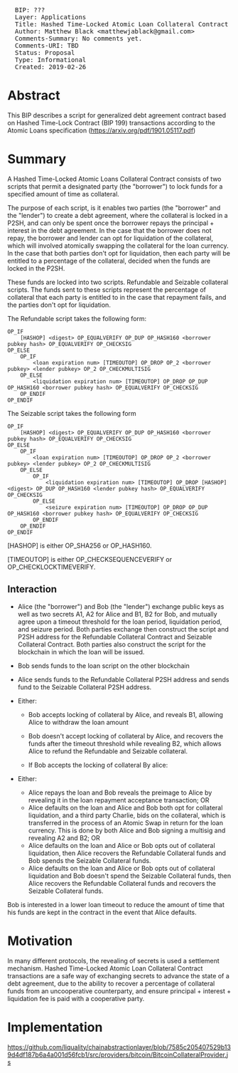 <pre>
  BIP: ???
  Layer: Applications
  Title: Hashed Time-Locked Atomic Loan Collateral Contract transactions
  Author: Matthew Black &ltmatthewjablack@gmail.com&gt
  Comments-Summary: No comments yet.
  Comments-URI: TBD
  Status: Proposal
  Type: Informational
  Created: 2019-02-26
</pre>

# Abstract #

This BIP describes a script for generalized debt agreement contract based on Hashed Time-Lock Contract (BIP 199) transactions according to the Atomic Loans specification (https://arxiv.org/pdf/1901.05117.pdf)

# Summary #

A Hashed Time-Locked Atomic Loans Collateral Contract consists of two scripts that permit a designated party (the "borrower") to lock funds for a specified amount of time as collateral.

The purpose of each script, is it enables two parties (the "borrower" and the "lender") to create a debt agreement, where the collateral is locked in a P2SH, and can only be spent once the borrower repays the principal + interest in the debt agreement. In the case that the borrower does not repay, the borrower and lender can opt for liquidation of the collateral, which will involved atomically swapping the collateral for the loan currency. In the case that both parties don't opt for liquidation, then each party will be entitled to a percentage of the collateral, decided when the funds are locked in the P2SH.

These funds are locked into two scripts. Refundable and Seizable collateral scripts. The funds sent to these scripts represent the percentage of collateral that each party is entitled to in the case that repayment fails, and the parties don't opt for liquidation.

The Refundable script takes the following form:

```
OP_IF
    [HASHOP] <digest> OP_EQUALVERIFY OP_DUP OP_HASH160 <borrower pubkey hash> OP_EQUALVERIFY OP_CHECKSIG
OP_ELSE
    OP_IF
        <loan expiration num> [TIMEOUTOP] OP_DROP OP_2 <borrower pubkey> <lender pubkey> OP_2 OP_CHECKMULTISIG
    OP_ELSE
        <liquidation expiration num> [TIMEOUTOP] OP_DROP OP_DUP OP_HASH160 <borrower pubkey hash> OP_EQUALVERIFY OP_CHECKSIG
    OP_ENDIF
OP_ENDIF
```

The Seizable script takes the following form

```
OP_IF
    [HASHOP] <digest> OP_EQUALVERIFY OP_DUP OP_HASH160 <borrower pubkey hash> OP_EQUALVERIFY OP_CHECKSIG
OP_ELSE
    OP_IF
        <loan expiration num> [TIMEOUTOP] OP_DROP OP_2 <borrower pubkey> <lender pubkey> OP_2 OP_CHECKMULTISIG
    OP_ELSE
        OP_IF
            <liquidation expiration num> [TIMEOUTOP] OP_DROP [HASHOP] <digest> OP_DUP OP_HASH160 <lender pubkey hash> OP_EQUALVERIFY OP_CHECKSIG
        OP_ELSE
            <seizure expiration num> [TIMEOUTOP] OP_DROP OP_DUP OP_HASH160 <borrower pubkey hash> OP_EQUALVERIFY OP_CHECKSIG
        OP_ENDIF
    OP_ENDIF
OP_ENDIF
```

[HASHOP] is either OP_SHA256 or OP_HASH160.

[TIMEOUTOP] is either OP_CHECKSEQUENCEVERIFY or OP_CHECKLOCKTIMEVERIFY.

## Interaction ##

- Alice (the "borrower") and Bob (the "lender") exchange public keys as well as two secrets A1, A2 for Alice and B1, B2 for Bob, and mutually agree upon a timeout threshold for the loan period, liquidation period, and seizure period. Both parties exchange then construct the script and P2SH address for the Refundable Collateral Contract and Seizable Collateral Contract. Both parties also construct the script for the blockchain in which the loan will be issued.

- Bob sends funds to the loan script on the other blockchain

- Alice sends funds to the Refundable Collateral P2SH address and sends fund to the Seizable Collateral P2SH address.

- Either:
  - Bob accepts locking of collateral by Alice, and reveals B1, allowing Alice to withdraw the loan amount
  - Bob doesn't accept locking of collateral by Alice, and recovers the funds after the timeout threshold while revealing B2, which allows Alice to refund the Refundable and Seizable collateral.

  - If Bob accepts the locking of collateral By alice:

- Either:
  - Alice repays the loan and Bob reveals the preimage to Alice by revealing it in the loan repayment acceptance transaction; OR
  - Alice defaults on the loan and Alice and Bob both opt for collateral liquidation, and a third party Charlie, bids on the collateral, which is transferred in the process of an Atomic Swap in return for the loan currency. This is done by both Alice and Bob signing a multisig and revealing A2 and B2; OR
  - Alice defaults on the loan and Alice or Bob opts out of collateral liquidation, then Alice recovers the Refundable Collateral funds and Bob spends the Seizable Collateral funds.
  - Alice defaults on the loan and Alice or Bob opts out of collateral liquidation and Bob doesn't spend the Seizable Collateral funds, then Alice recovers the Refundable Collateral funds and recovers the Seizable Collateral funds.

Bob is interested in a lower loan timeout to reduce the amount of time that his funds are kept in the contract in the event that Alice defaults.

# Motivation #

In many different protocols, the revealing of secrets is used a settlement mechanism. Hashed Time-Locked Atomic Loan Collateral Contract transactions are a safe way of exchanging secrets to advance the state of a debt agreement, due to the ability to recover a percentage of collateral funds from an uncooperative counterparty, and ensure principal + interest + liquidation fee is paid with a cooperative party. 

# Implementation #

https://github.com/liquality/chainabstractionlayer/blob/7585c205407529b139d4df187b6a4a001d56fcb1/src/providers/bitcoin/BitcoinCollateralProvider.js
